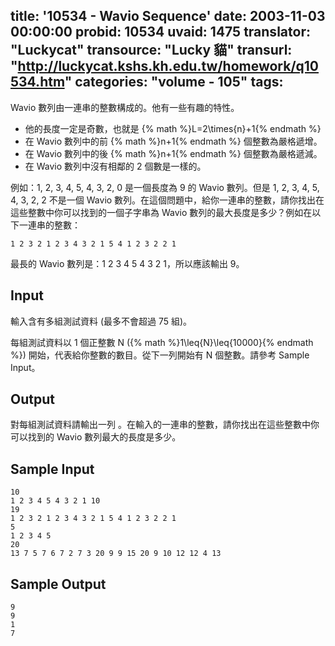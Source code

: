 title: '10534 - Wavio Sequence'
date: 2003-11-03 00:00:00
probid: 10534
uvaid: 1475
translator: "Luckycat"
transource: "Lucky 貓"
transurl: "http://luckycat.kshs.kh.edu.tw/homework/q10534.htm"
categories: "volume - 105"
tags:
---

Wavio 數列由一連串的整數構成的。他有一些有趣的特性。

- 他的長度一定是奇數，也就是 {% math %}L=2\times{n}+1{% endmath %}
- 在 Wavio 數列中的前 {% math %}n+1{% endmath %} 個整數為嚴格遞增。
- 在 Wavio 數列中的後 {% math %}n+1{% endmath %} 個整數為嚴格遞減。
- 在 Wavio 數列中沒有相鄰的 2 個數是一樣的。

例如：1, 2, 3, 4, 5, 4, 3, 2, 0 是一個長度為 9 的 Wavio 數列。但是 1, 2, 3, 4, 5, 4, 3, 2, 2 不是一個 Wavio 數列。在這個問題中，給你一連串的整數，請你找出在這些整數中你可以找到的一個子字串為 Wavio 數列的最大長度是多少？例如在以下一連串的整數：

	1 2 3 2 1 2 3 4 3 2 1 5 4 1 2 3 2 2 1

最長的 Wavio 數列是：1 2 3 4 5 4 3 2 1，所以應該輸出 9。

## Input ##

輸入含有多組測試資料 (最多不會超過 75 組)。

每組測試資料以 1 個正整數 N ({% math %}1\leq{N}\leq{10000}{% endmath %}) 開始，代表給你整數的數目。從下一列開始有 N 個整數。請參考 Sample Input。

## Output ##

對每組測試資料請輸出一列 。在輸入的一連串的整數，請你找出在這些整數中你可以找到的 Wavio 數列最大的長度是多少。

## Sample Input ##

	10
	1 2 3 4 5 4 3 2 1 10
	19
	1 2 3 2 1 2 3 4 3 2 1 5 4 1 2 3 2 2 1
	5
	1 2 3 4 5
	20 
	13 7 5 7 6 7 2 7 3 20 9 9 15 20 9 10 12 12 4 13

## Sample Output ##

	9
	9
	1
	7